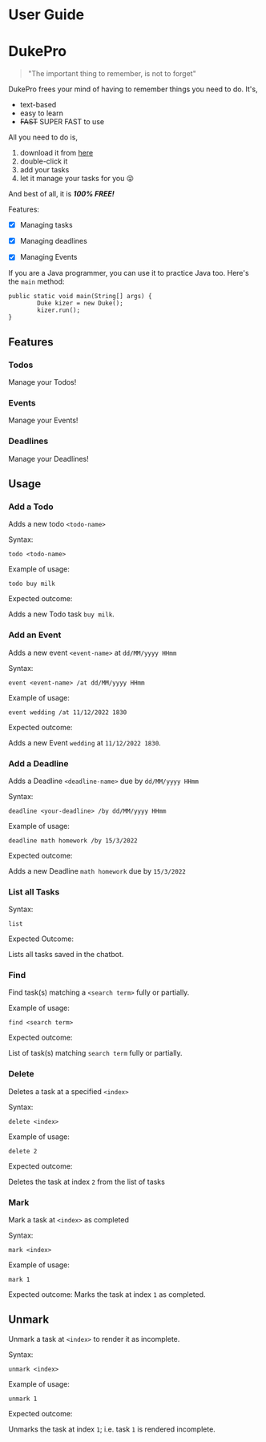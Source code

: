 # User Guide

# DukePro
> "The important thing to remember, is not to forget"

DukePro frees your mind of having to remember things you need to do. It's,

* text-based
* easy to learn
* ~~FAST~~ SUPER FAST to use

All you need to do is,
1. download it from [here](https://github.com/fantablack/ip/releases/tag/A-Jar)
2. double-click it
3. add your tasks
4. let it manage your tasks for you 😜

And best of all, it is ***100% FREE!***

Features:
- [x] Managing tasks
- [x] Managing deadlines
- [x] Managing Events


If you are a Java programmer, you can use it to practice Java too. Here's the `main` method:

```
public static void main(String[] args) {
        Duke kizer = new Duke();
        kizer.run();
}
```

## Features 

### Todos

Manage your Todos!

### Events

Manage your Events!

### Deadlines

Manage your Deadlines!

## Usage

### Add a Todo
Adds a new todo `<todo-name>`

Syntax:

`todo <todo-name>`

Example of usage: 

`todo buy milk`

Expected outcome:

Adds a new Todo task `buy milk`.

### Add an Event
Adds a new event `<event-name>` at `dd/MM/yyyy HHmm`

Syntax:

`event <event-name> /at dd/MM/yyyy HHmm`

Example of usage:

`event wedding /at 11/12/2022 1830`

Expected outcome:

Adds a new Event `wedding` at `11/12/2022 1830`.


### Add a Deadline
Adds a Deadline `<deadline-name>` due by `dd/MM/yyyy HHmm`

Syntax:

`deadline <your-deadline> /by dd/MM/yyyy HHmm`

Example of usage:

`deadline math homework /by 15/3/2022`

Expected outcome:

Adds a new Deadline `math homework` due by `15/3/2022`

### List all Tasks
Syntax:

`list`

Expected Outcome:

Lists all tasks saved in the chatbot.

### Find
Find task(s) matching a `<search term>` fully or partially.

Example of usage:

`find <search term>`

Expected outcome:

List of task(s) matching `search term` fully or partially.

### Delete <task index>
Deletes a task at a specified `<index>`

Syntax:

`delete <index>`

Example of usage:

`delete 2`

Expected outcome:

Deletes the task at index `2` from the list of tasks

### Mark
Mark a task at `<index>` as completed

Syntax:

`mark <index>`

Example of usage:

`mark 1`

Expected outcome:
Marks the task at index `1` as completed.

## Unmark
Unmark a task at `<index>` to render it as incomplete.

Syntax:

`unmark <index>`

Example of usage:

`unmark 1`

Expected outcome:

Unmarks the task at index `1`; i.e. task `1` is rendered incomplete.
